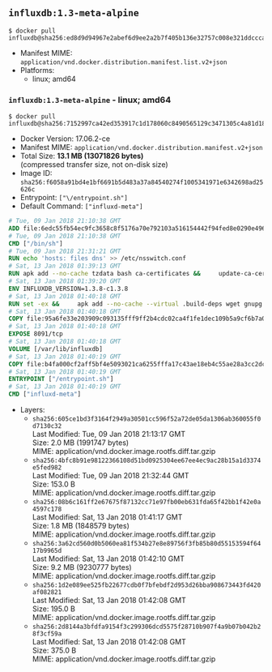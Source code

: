 ## `influxdb:1.3-meta-alpine`

```console
$ docker pull influxdb@sha256:ed8d9d94967e2abef6d9ee2a2b7f405b136e32757c008e321ddccca8cd9cfa43
```

-	Manifest MIME: `application/vnd.docker.distribution.manifest.list.v2+json`
-	Platforms:
	-	linux; amd64

### `influxdb:1.3-meta-alpine` - linux; amd64

```console
$ docker pull influxdb@sha256:7152997ca42ed353917c1d178060c8490565129c3471305c4a81d1883bb0cede
```

-	Docker Version: 17.06.2-ce
-	Manifest MIME: `application/vnd.docker.distribution.manifest.v2+json`
-	Total Size: **13.1 MB (13071826 bytes)**  
	(compressed transfer size, not on-disk size)
-	Image ID: `sha256:f6058a91bd4e1bf6691b5d483a37a84540274f1005341971e6342698ad25626c`
-	Entrypoint: `["\/entrypoint.sh"]`
-	Default Command: `["influxd-meta"]`

```dockerfile
# Tue, 09 Jan 2018 21:10:38 GMT
ADD file:6edc55fb54ec9fc3658c8f5176a70e792103a516154442f94fed8e0290e4960e in / 
# Tue, 09 Jan 2018 21:10:38 GMT
CMD ["/bin/sh"]
# Tue, 09 Jan 2018 21:31:21 GMT
RUN echo 'hosts: files dns' >> /etc/nsswitch.conf
# Sat, 13 Jan 2018 01:39:13 GMT
RUN apk add --no-cache tzdata bash ca-certificates &&     update-ca-certificates
# Sat, 13 Jan 2018 01:39:20 GMT
ENV INFLUXDB_VERSION=1.3.8-c1.3.8
# Sat, 13 Jan 2018 01:40:18 GMT
RUN set -ex &&     apk add --no-cache --virtual .build-deps wget gnupg tar &&     for key in         05CE15085FC09D18E99EFB22684A14CF2582E0C5 ;     do         gpg --keyserver ha.pool.sks-keyservers.net --recv-keys "$key" ||         gpg --keyserver pgp.mit.edu --recv-keys "$key" ||         gpg --keyserver keyserver.pgp.com --recv-keys "$key" ;     done &&     wget -q https://dl.influxdata.com/enterprise/releases/influxdb-meta-${INFLUXDB_VERSION}-static_linux_amd64.tar.gz.asc &&     wget -q https://dl.influxdata.com/enterprise/releases/influxdb-meta-${INFLUXDB_VERSION}-static_linux_amd64.tar.gz &&     gpg --batch --verify influxdb-meta-${INFLUXDB_VERSION}-static_linux_amd64.tar.gz.asc influxdb-meta-${INFLUXDB_VERSION}-static_linux_amd64.tar.gz &&     mkdir -p /usr/src &&     tar -C /usr/src -xzf influxdb-meta-${INFLUXDB_VERSION}-static_linux_amd64.tar.gz &&     rm -f /usr/src/influxdb-*/influxdb-meta.conf &&     chmod +x /usr/src/influxdb-*/* &&     cp -a /usr/src/influxdb-*/* /usr/bin/ &&     rm -rf *.tar.gz* /usr/src /root/.gnupg &&     apk del .build-deps
# Sat, 13 Jan 2018 01:40:18 GMT
COPY file:95a6fe33e203909c093135fff9ff2b4cdc02ca4f1fe1dec109b5a9cf6b7a0946 in /etc/influxdb/influxdb-meta.conf 
# Sat, 13 Jan 2018 01:40:18 GMT
EXPOSE 8091/tcp
# Sat, 13 Jan 2018 01:40:18 GMT
VOLUME [/var/lib/influxdb]
# Sat, 13 Jan 2018 01:40:19 GMT
COPY file:b4fa000cf2aff5bf4e5093021ca6255fffa17c43ae18eb4c55ae28a3cc2dc281 in /entrypoint.sh 
# Sat, 13 Jan 2018 01:40:19 GMT
ENTRYPOINT ["/entrypoint.sh"]
# Sat, 13 Jan 2018 01:40:19 GMT
CMD ["influxd-meta"]
```

-	Layers:
	-	`sha256:605ce1bd3f3164f2949a30501cc596f52a72de05da1306ab360055f0d7130c32`  
		Last Modified: Tue, 09 Jan 2018 21:13:17 GMT  
		Size: 2.0 MB (1991747 bytes)  
		MIME: application/vnd.docker.image.rootfs.diff.tar.gzip
	-	`sha256:4bfc8b91e98122366108d51bd0925304ee67ee4ec9ac28b15a1d3374e5fed982`  
		Last Modified: Tue, 09 Jan 2018 21:32:44 GMT  
		Size: 153.0 B  
		MIME: application/vnd.docker.image.rootfs.diff.tar.gzip
	-	`sha256:08b6c161ff2e67675f87132cc71e97fb00eb631fda65f42bb1f42e0a4597c178`  
		Last Modified: Sat, 13 Jan 2018 01:41:17 GMT  
		Size: 1.8 MB (1848579 bytes)  
		MIME: application/vnd.docker.image.rootfs.diff.tar.gzip
	-	`sha256:3a62cd560d0b5060ea81f534b27e8e89756f3fb85b80d55153594f6417b9965d`  
		Last Modified: Sat, 13 Jan 2018 01:42:10 GMT  
		Size: 9.2 MB (9230777 bytes)  
		MIME: application/vnd.docker.image.rootfs.diff.tar.gzip
	-	`sha256:1d2e089ee525fb22677cdb0f7bfebdf2d953d26bba908673443fd420af082821`  
		Last Modified: Sat, 13 Jan 2018 01:42:08 GMT  
		Size: 195.0 B  
		MIME: application/vnd.docker.image.rootfs.diff.tar.gzip
	-	`sha256:2d8144a3bfdfa9154f3c299306dcd5575f28710b907f4a9b07b042b28f3cf59a`  
		Last Modified: Sat, 13 Jan 2018 01:42:08 GMT  
		Size: 375.0 B  
		MIME: application/vnd.docker.image.rootfs.diff.tar.gzip
